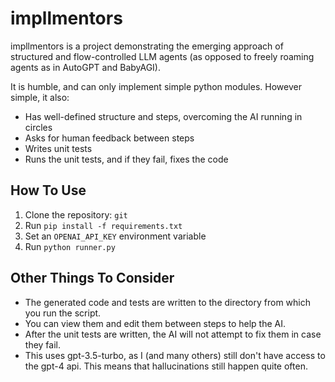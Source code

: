 # impllmentors

impllmentors is a project demonstrating the emerging approach of structured and flow-controlled LLM agents
(as opposed to freely roaming agents as in AutoGPT and BabyAGI).

It is humble, and can only implement simple python modules. 
However simple, it also:
- Has well-defined structure and steps, overcoming the AI running in circles
- Asks for human feedback between steps
- Writes unit tests
- Runs the unit tests, and if they fail, fixes the code

## How To Use
1. Clone the repository: `git `
2. Run `pip install -f requirements.txt`
3. Set an `OPENAI_API_KEY` environment variable
4. Run `python runner.py`

## Other Things To Consider
- The generated code and tests are written to the directory from which you run the script.
- You can view them and edit them between steps to help the AI.
- After the unit tests are written, the AI will not attempt to fix them in case they fail.
- This uses gpt-3.5-turbo, as I (and many others) still don't have access to the gpt-4 api. This means that hallucinations still happen quite often.
